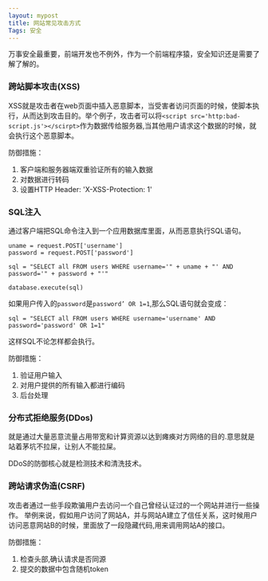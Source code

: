 ```yaml
---
layout: mypost
title: 网站常见攻击方式
Tags: 安全
---
```

万事安全最重要，前端开发也不例外，作为一个前端程序猿，安全知识还是需要了解了解的。

### 跨站脚本攻击(XSS)

XSS就是攻击者在web页面中插入恶意脚本，当受害者访问页面的时候，使脚本执行，从而达到攻击目的。举个例子，攻击者可以将`<script src='http:bad-script.js'></scirpt>`作为数据传给服务器,当其他用户请求这个数据的时候，就会执行这个恶意脚本。

防御措施：
1. 客户端和服务器端双重验证所有的输入数据
2. 对数据进行转码
3. 设置HTTP Header: 'X-XSS-Protection: 1'

### SQL注入

通过客户端把SQL命令注入到一个应用数据库里面，从而恶意执行SQL语句。

```
uname = request.POST['username']
password = request.POST['password']

sql = "SELECT all FROM users WHERE username='" + uname + "' AND password='" + password + "'"

database.execute(sql)
```

如果用户传入的`password`是`password’ OR 1=1`,那么SQL语句就会变成：

```
sql = "SELECT all FROM users WHERE username='username' AND password='password' OR 1=1"
```

这样SQL不论怎样都会执行。

防御措施：

1. 验证用户输入
2. 对用户提供的所有输入都进行编码
3. 后台处理

### 分布式拒绝服务(DDos)

就是通过大量恶意流量占用带宽和计算资源以达到瘫痪对方网络的目的.意思就是站着茅坑不拉屎，让别人不能拉屎。

DDoS的防御核心就是检测技术和清洗技术。

### 跨站请求伪造(CSRF)

攻击者通过一些手段欺骗用户去访问一个自己曾经认证过的一个网站并进行一些操作。
举例来说，假如用户访问了网站A，并与网站A建立了信任关系，这时候用户访问恶意网站B的时候，里面放了一段隐藏代码,用来调用网站A的接口。

防御措施：
1. 检查头部,确认请求是否同源
2. 提交的数据中包含随机token


